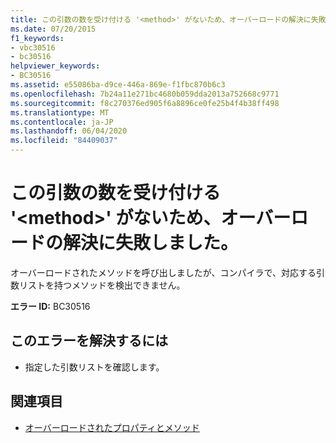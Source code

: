 ```yaml
---
title: この引数の数を受け付ける '<method>' がないため、オーバーロードの解決に失敗しました。
ms.date: 07/20/2015
f1_keywords:
- vbc30516
- bc30516
helpviewer_keywords:
- BC30516
ms.assetid: e55086ba-d9ce-446a-869e-f1fbc870b6c3
ms.openlocfilehash: 7b24a11e271bc4680b059dda2013a752668c9771
ms.sourcegitcommit: f8c270376ed905f6a8896ce0fe25b4f4b38ff498
ms.translationtype: MT
ms.contentlocale: ja-JP
ms.lasthandoff: 06/04/2020
ms.locfileid: "84409037"
---
```

# <a name="overload-resolution-failed-because-no-accessible-method-accepts-this-number-of-arguments"></a>この引数の数を受け付ける '\<method>' がないため、オーバーロードの解決に失敗しました。
オーバーロードされたメソッドを呼び出しましたが、コンパイラで、対応する引数リストを持つメソッドを検出できません。  
  
 **エラー ID:** BC30516  
  
## <a name="to-correct-this-error"></a>このエラーを解決するには  
  
- 指定した引数リストを確認します。  
  
## <a name="see-also"></a>関連項目

- [オーバーロードされたプロパティとメソッド](../programming-guide/language-features/objects-and-classes/overloaded-properties-and-methods.md)
